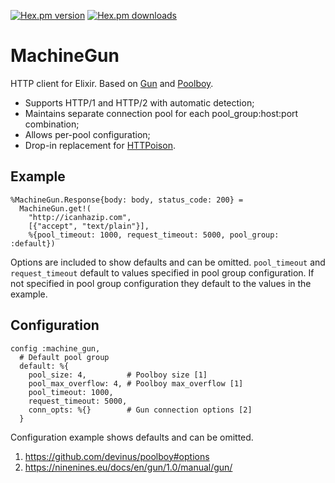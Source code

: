 [![Hex.pm version](https://img.shields.io/hexpm/v/lfe.svg)](https://hex.pm/packages/machine_gun)
[![Hex.pm downloads](https://img.shields.io/hexpm/dt/lfe.svg)](https://hex.pm/packages/machine_gun)

# MachineGun

HTTP client for Elixir. Based on [Gun](https://github.com/ninenines/gun) and [Poolboy](https://github.com/devinus/poolboy).

* Supports HTTP/1 and HTTP/2 with automatic detection;
* Maintains separate connection pool for each pool_group:host:port combination;
* Allows per-pool configuration;
* Drop-in replacement for [HTTPoison](https://github.com/edgurgel/httpoison).

## Example

```
%MachineGun.Response{body: body, status_code: 200} =
  MachineGun.get!(
    "http://icanhazip.com",
    [{"accept", "text/plain"}],
    %{pool_timeout: 1000, request_timeout: 5000, pool_group: :default})
```

Options are included to show defaults and can be omitted. `pool_timeout` and `request_timeout` default to values specified in pool group configuration. If not specified in pool group configuration they default to the values in the example.

## Configuration

```
config :machine_gun,
  # Default pool group
  default: %{
    pool_size: 4,         # Poolboy size [1]
    pool_max_overflow: 4, # Poolboy max_overflow [1]
    pool_timeout: 1000,
    request_timeout: 5000,
    conn_opts: %{}        # Gun connection options [2]
  }
```

Configuration example shows defaults and can be omitted. 

 1. https://github.com/devinus/poolboy#options
 2. https://ninenines.eu/docs/en/gun/1.0/manual/gun/
